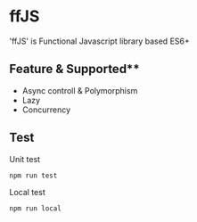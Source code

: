 # ffJS

'ffJS' is Functional Javascript library based ES6+

## Feature & Supported**
- Async controll & Polymorphism
- Lazy
- Concurrency

## Test

Unit test
```bash
npm run test
```

Local test
```bash
npm run local
```